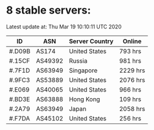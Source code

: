 # 8 stable servers:

Latest update at: Thu Mar 19 10:10:11 UTC 2020

| ID | ASN | Server Country | Online |
| -- | --- | -------------- | ------ |
| #.D09B | AS174 | United States | 793 hrs |
| #.15CF | AS49392 | Russia | 981 hrs |
| #.7F1D | AS63949 | Singapore | 2229 hrs |
| #.9FC3 | AS53889 | United States | 2076 hrs |
| #.E069 | AS40065 | United States | 966 hrs |
| #.BD3E | AS63888 | Hong Kong | 109 hrs |
| #.2A79 | AS63949 | Japan | 2058 hrs |
| #.F7DA | AS45102 | United States | 256 hrs |

